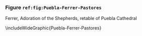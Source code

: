 ### Figure `ref:fig:Puebla-Ferrer-Pastores`

Ferrer, Adoration of the Shepherds, retable of Puebla Cathedral

\includeWideGraphic{Puebla-Ferrer-Pastores}

